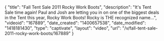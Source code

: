 {
    "title": "Fall Tent Sale 2011 Rocky Work Boots",
    "description": "It's Tent Sale time again! Paul and Josh are letting you in on one of the biggest deals in the Tent this year, Rocky Work Boots! Rocky is THE recognized name...",
    "videoid": "167889",
    "date_created": "1400657538",
    "date_modified": "1418181430",
    "type": "captivate",
    "layout": "video",
    "url": "\/v\/fall-tent-sale-2011-rocky-work-boots\/167889"
}